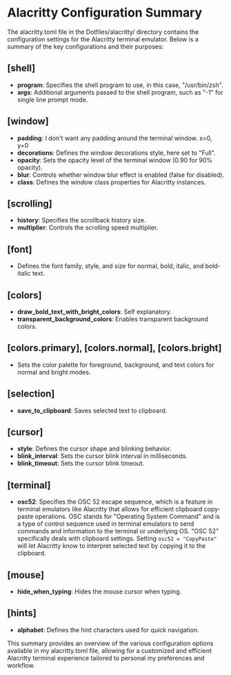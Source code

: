 # Alacritty Configuration Summary

The alacritty.toml file in the Dotfiles/alacritty/ directory contains the configuration settings for the Alacritty terminal emulator. Below is a summary of the key configurations and their purposes:

## [shell]
- **program**: Specifies the shell program to use, in this case, "/usr/bin/zsh".
- **args**: Additional arguments passed to the shell program, such as "-1" for single line prompt mode.

## [window]
- **padding**: I don't want any padding around the terminal window. x=0, y=0
- **decorations**: Defines the window decorations style, here set to "Full".
- **opacity**: Sets the opacity level of the terminal window (0.90 for 90% opacity).
- **blur**: Controls whether window blur effect is enabled (false for disabled).
- **class**: Defines the window class properties for Alacritty instances.

## [scrolling]
- **history**: Specifies the scrollback history size.
- **multiplier**: Controls the scrolling speed multiplier.

## [font]
- Defines the font family, style, and size for normal, bold, italic, and bold-italic text.

## [colors]
- **draw_bold_text_with_bright_colors**: Self explanatory.
- **transparent_background_colors**: Enables transparent background colors.

## [colors.primary], [colors.normal], [colors.bright]
- Sets the color palette for foreground, background, and text colors for normal and bright modes.

## [selection]
- **save_to_clipboard**: Saves selected text to clipboard.

## [cursor]
- **style**: Defines the cursor shape and blinking behavior.
- **blink_interval**: Sets the cursor blink interval in milliseconds.
- **blink_timeout**: Sets the cursor blink timeout.

## [terminal]
- **osc52**: Specifies the OSC 52 escape sequence, which is a feature in terminal emulators like Alacritty that allows for efficient clipboard copy-paste operations. OSC stands for "Operating System Command" and is a type of control sequence used in terminal emulators to send commands and information to the terminal or underlying OS. "OSC 52" specifically deals with clipboard settings. Setting `osc52 = "CopyPaste"` will let Alacritty know to interpret selected text by copying it to the clipboard.

## [mouse]
- **hide_when_typing**: Hides the mouse cursor when typing.

## [hints]
- **alphabet**: Defines the hint characters used for quick navigation.

This summary provides an overview of the various configuration options available in my alacritty.toml file, allowing for a customized and efficient Alacritty terminal experience tailored to personal my preferences and workflow.
